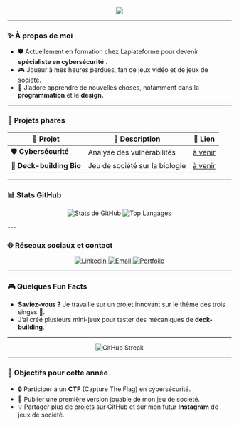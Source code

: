 <p align="center">
  <img src="https://readme-typing-svg.herokuapp.com?color=9ACD32&lines=Salut,+je+suis+Guillaume!;Développeur,+Créateur,+Curieux;Passionné+de+Cybersécurité+🔒" />
</p>



---

### ✨ **À propos de moi**
- 🛡️ Actuellement en formation chez Laplateforme  pour devenir **spécialiste en cybersécurité** .  
- 🎮 Joueur à mes heures perdues, fan de jeux vidéo et de jeux de société.   
- 🌱 J’adore apprendre de nouvelles choses, notamment dans la **programmation** et le **design.**  

---

### 🚀 **Projets phares**
| 🎨 **Projet**          | 📝 **Description**             | 🔗 **Lien**                     |
|-------------------------|-------------------------------|----------------------------------|
| 🛡️ **Cybersécurité**    | Analyse des vulnérabilités    | [à venir](#) |
| 🎲 **Deck-building Bio** | Jeu de société sur la biologie | [à venir](#) |

---

### 📊 **Stats GitHub**
<p align="center">
  <img src="https://github-readme-stats.vercel.app/api?username=Guillaume-nurdin&show_icons=true&theme=radical&hide=issues" alt="Stats de GitHub" />
  <img src="https://github-readme-stats.vercel.app/api/top-langs/?username=Guillaume-nurdin&layout=compact&theme=radical" alt="Top Langages" />
</p>
---

### 🌐 **Réseaux sociaux et contact**
<p align="center">
  <a href="https://www.linkedin.com/in/guillaume-nurdin-1338b4315">
    <img src="https://img.shields.io/badge/LinkedIn-0A66C2?style=for-the-badge&logo=linkedin&logoColor=white" target="_blank" alt="LinkedIn">
  </a>
  <a href="mailto:guillaume.nurdin@laplateforme.io">
    <img src="https://img.shields.io/badge/Email-D14836?style=for-the-badge&logo=gmail&logoColor=white" alt="Email">
  </a>
  <a href="https://tonsite.com">
    <img src="https://img.shields.io/badge/Portfolio-222222?style=for-the-badge&logo=web&logoColor=white" alt="Portfolio">
  </a>
</p>

---

### 🎮 **Quelques Fun Facts**
- **Saviez-vous ?** Je travaille sur un projet innovant sur le thème des trois singes 🐒.  
- J’ai créé plusieurs mini-jeux pour tester des mécaniques de **deck-building**.  

---

<p align="center">
  <img src="https://github-readme-streak-stats.herokuapp.com?user=mon-username&theme=radical&hide_border=true&date_format=j%20M%5B%20Y%5D" alt="GitHub Streak" />
</p>

---

### 🎯 **Objectifs pour cette année**
- 🔒 Participer à un **CTF** (Capture The Flag) en cybersécurité.  
- 🎲 Publier une première version jouable de mon jeu de société.  
- 💡 Partager plus de projets sur GitHub et sur mon futur **Instagram** de jeux de société.  
